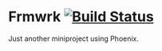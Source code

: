 # Frmwrk [![Build Status](https://travis-ci.org/syukronrm/frmwrk.svg?branch=master)](https://travis-ci.org/syukronrm/frmwrk)

Just another miniproject using Phoenix.
